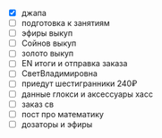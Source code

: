 - [x] джапа 
- [ ] подготовка к занятиям
- [ ] эфиры выкуп
- [ ] Сойнов выкуп
- [ ] золото выкуп
- [ ] EN итоги и отправка заказа
- [ ] СветВладимировна
- [ ] приедут шестигранники 240₽
- [ ] данные глокси и аксессуары хасс
- [ ] заказ св
- [ ] пост про математику
- [ ] дозаторы и эфиры